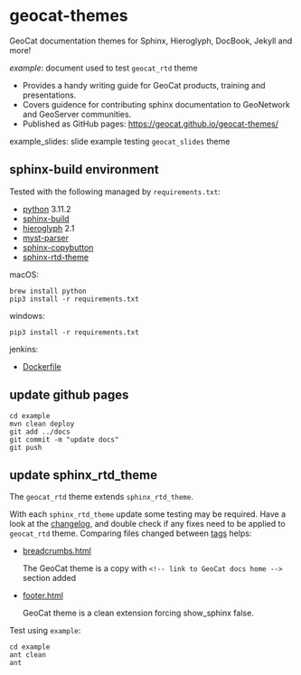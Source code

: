 # geocat-themes

GeoCat documentation themes for Sphinx, Hieroglyph, DocBook, Jekyll and more!

*example*: document used to test `geocat_rtd` theme

* Provides a handy writing guide for GeoCat products, training and presentations.
* Covers guidence for contributing sphinx documentation to GeoNetwork and GeoServer communities.
* Published as GitHub pages: https://geocat.github.io/geocat-themes/ 

example_slides: slide example testing `geocat_slides` theme

## sphinx-build environment

Tested with the following managed by ``requirements.txt``:

* [python](https://www.python.org) 3.11.2
* [sphinx-build](https://www.sphinx-doc.org/)
* [hieroglyph](https://github.com/nyergler/hieroglyph) 2.1
* [myst-parser](https://github.com/executablebooks/MyST-Parser)
* [sphinx-copybutton](https://pypi.org/project//)
* [sphinx-rtd-theme](https://sphinx-rtd-theme.readthedocs.io/)

macOS:
```
brew install python
pip3 install -r requirements.txt
```

windows:
```
pip3 install -r requirements.txt
```

jenkins:

* [Dockerfile](https://github.com/GeoCat/jenkins-docker-agent-docs/blob/master/Dockerfile)

## update github pages

```
cd example
mvn clean deploy
git add ../docs
git commit -m "update docs"
git push
```

## update sphinx_rtd_theme

The ``geocat_rtd`` theme extends ``sphinx_rtd_theme``.

With each ``sphinx_rtd_theme`` update some testing may be required. Have a look at the [changelog](https://sphinx-rtd-theme.readthedocs.io/en/stable/changelog.html), and double check if any fixes need to be applied to `geocat_rtd` theme. Comparing files changed between [tags](https://github.com/readthedocs/sphinx_rtd_theme/tags) helps:

* [breadcrumbs.html](https://github.com/readthedocs/sphinx_rtd_theme/blob/master/sphinx_rtd_theme/breadcrumbs.html)
  
  The GeoCat theme is a copy with ``<!-- link to GeoCat docs home -->`` section added
  
* [footer.html](https://github.com/readthedocs/sphinx_rtd_theme/blob/master/sphinx_rtd_theme/footer.html)
  
  GeoCat theme is a clean extension forcing show_sphinx false.

Test using `example`:
```
cd example
ant clean
ant
```